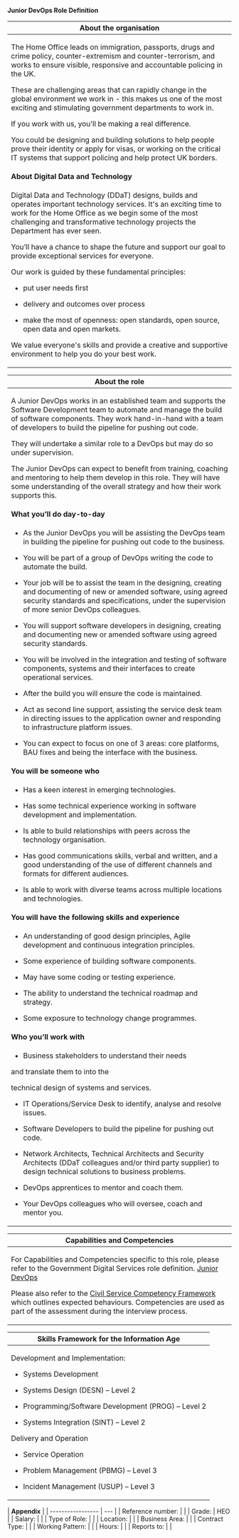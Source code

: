 **Junior DevOps Role Definition**

<table>
<thead>
<tr class="header">
<th><strong>About the organisation</strong></th>
</tr>
</thead>
<tbody>
<tr class="odd">
<td><p>The Home Office leads on immigration, passports, drugs and crime policy, counter-extremism and counter-terrorism, and works to ensure visible, responsive and accountable policing in the UK.</p>
<p>These are challenging areas that can rapidly change in the global environment we work in - this makes us one of the most exciting and stimulating government departments to work in.</p>
<p>If you work with us, you'll be making a real difference.</p>
<p>You could be designing and building solutions to help people prove their identity or apply for visas, or working on the critical IT systems that support policing and help protect UK borders.</p></td>
</tr>
<tr class="even">
<td><strong>About Digital Data and Technology</strong></td>
</tr>
<tr class="odd">
<td><p>Digital Data and Technology (DDaT) designs, builds and operates important technology services. It's an exciting time to work for the Home Office as we begin some of the most challenging and transformative technology projects the Department has ever seen.</p>
<p>You’ll have a chance to shape the future and support our goal to provide exceptional services for everyone.</p>
<p>Our work is guided by these fundamental principles:</p>
<ul>
<li><p>put user needs first</p></li>
<li><p>delivery and outcomes over process</p></li>
<li><p>make the most of openness: open standards, open source, open data and open markets.</p></li>
</ul>
<p>We value everyone's skills and provide a creative and supportive environment to help you do your best work.</p></td>
</tr>
</tbody>
</table>

<table>
<thead>
<tr class="header">
<th><strong>About the role</strong></th>
</tr>
</thead>
<tbody>
<tr class="odd">
<td><p>A Junior DevOps works in an established team and supports the Software Development team to automate and manage the build of software components. They work hand-in-hand with a team of developers to build the pipeline for pushing out code.</p>
<p>They will undertake a similar role to a DevOps but may do so under supervision.</p>
<p>The Junior DevOps can expect to benefit from training, coaching and mentoring to help them develop in this role. They will have some understanding of the overall strategy and how their work supports this.</p></td>
</tr>
<tr class="even">
<td><strong>What you’ll do day-to-day</strong></td>
</tr>
<tr class="odd">
<td><ul>
<li><p>As the Junior DevOps you will be assisting the DevOps team in building the pipeline for pushing out code to the business.</p></li>
<li><p>You will be part of a group of DevOps writing the code to automate the build.</p></li>
<li><p>Your job will be to assist the team in the designing, creating and documenting of new or amended software, using agreed security standards and specifications, under the supervision of more senior DevOps colleagues.</p></li>
<li><p>You will support software developers in designing, creating and documenting new or amended software using agreed security standards.</p></li>
<li><p>You will be involved in the integration and testing of software components, systems and their interfaces to create operational services.</p></li>
<li><p>After the build you will ensure the code is maintained.</p></li>
<li><p>Act as second line support, assisting the service desk team in directing issues to the application owner and responding to infrastructure platform issues.</p></li>
<li><p>You can expect to focus on one of 3 areas: core platforms, BAU fixes and being the interface with the business.</p></li>
</ul></td>
</tr>
<tr class="even">
<td><strong>You will be someone who</strong></td>
</tr>
<tr class="odd">
<td><ul>
<li><p>Has a keen interest in emerging technologies.</p></li>
<li><p>Has some technical experience working in software development and implementation.</p></li>
<li><p>Is able to build relationships with peers across the technology organisation.</p></li>
<li><p>Has good communications skills, verbal and written, and a good understanding of the use of different channels and formats for different audiences.</p></li>
<li><p>Is able to work with diverse teams across multiple locations and technologies.</p></li>
</ul></td>
</tr>
<tr class="even">
<td><strong>You will have the following skills and experience</strong></td>
</tr>
<tr class="odd">
<td><ul>
<li><p>An understanding of good design principles, Agile development and continuous integration principles.</p></li>
<li><p>Some experience of building software components.</p></li>
<li><p>May have some coding or testing experience.</p></li>
<li><p>The ability to understand the technical roadmap and strategy.</p></li>
<li><p>Some exposure to technology change programmes.</p></li>
</ul></td>
</tr>
<tr class="even">
<td><strong>Who you’ll work with</strong></td>
</tr>
<tr class="odd">
<td><ul>
<li><p>Business stakeholders to understand their needs</p></li>
</ul>
<p>and translate them to into the</p>
<p>technical design of systems and services.</p>
<ul>
<li><p>IT Operations/Service Desk to identify, analyse and resolve issues.</p></li>
<li><p>Software Developers to build the pipeline for pushing out code.</p></li>
<li><p>Network Architects, Technical Architects and Security Architects (DDaT colleagues and/or third party supplier) to design technical solutions to business problems.</p></li>
<li><p>DevOps apprentices to mentor and coach them.</p></li>
<li><p>Your DevOps colleagues who will oversee, coach and mentor you.</p></li>
</ul></td>
</tr>
</tbody>
</table>

<table>
<thead>
<tr class="header">
<th><strong>Capabilities and Competencies</strong></th>
</tr>
</thead>
<tbody>
<tr class="odd">
<td><p>For Capabilities and Competencies specific to this role, please refer to the Government Digital Services role definition. <a href="https://www.gov.uk/government/publications/junior-devops-skills-they-need/junior-devops-skills-they-need">Junior DevOps</a></p>
<p>Please also refer to the <a href="https://www.gov.uk/government/publications/civil-service-competency-framework"><span class="underline">Civil Service Competency Framework</span></a> which outlines expected behaviours. Competencies are used as part of the assessment during the interview process.</p></td>
</tr>
</tbody>
</table>

<table>
<thead>
<tr class="header">
<th><strong>Skills Framework for the Information Age</strong></th>
</tr>
</thead>
<tbody>
<tr class="odd">
<td><p>Development and Implementation:</p>
<ul>
<li><p>Systems Development</p></li>
</ul>
<ul>
<li><p>Systems Design (DESN) – Level 2</p></li>
<li><p>Programming/Software Development (PROG) – Level 2</p></li>
<li><p>Systems Integration (SINT) – Level 2</p></li>
</ul>
<p>Delivery and Operation</p>
<ul>
<li><p>Service Operation</p></li>
</ul>
<ul>
<li><p>Problem Management (PBMG) – Level 3</p></li>
<li><p>Incident Management (USUP) – Level 3</p></li>
</ul></td>
</tr>
</tbody>
</table>



| **Appendix**      |
| ----------------- | --- |
| Reference number: |     |
| Grade:            | HEO |
| Salary:           |     |
| Type of Role:     |     |
| Location:         |     |
| Business Area:    |     |
| Contract Type:    |     |
| Working Pattern:  |     |
| Hours:            |     |
| Reports to:       |     |
